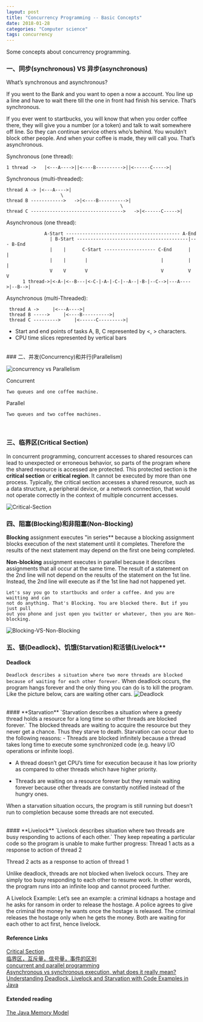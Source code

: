 ```yaml
---
layout: post
title: "Concurrency Programming -- Basic Concepts"
date: 2018-01-28
categories: "Computer science"
tags: concurrency
---
```


Some concepts about concurrency programming.

### 一、同步(synchronous) VS 异步(asynchronous)
What’s synchronous and asynchronous?

If you went to the Bank and you want to open a now a account.
You line up a line and have to wait there till the one in front had finish his service.
That’s synchronous.

If you ever went to startbucks, you will know that when you order coffee there, they will give you a number (or a token) and talk to wait somewhere off line. So they can continue service others who’s behind. You wouldn’t block other people. And when your coffee is made, they will call you.
That’s asynchronous.

Synchronous (one thread):  

    1 thread ->   |<---A---->||<----B---------->||<------C----->|

Synchronous (multi-threaded):

    thread A -> |<---A---->|   
                        \  
    thread B ------------>   ->|<----B---------->|   
                                              \   
    thread C ---------------------------------->   ->|<------C----->| 

Asynchronous (one thread):

                  A-Start ------------------------------------------ A-End   
                    | B-Start -----------------------------------------|--- B-End   
                    |    |      C-Start ------------------- C-End      |      |   
                    |    |       |                           |         |      |
                    V    V       V                           V         V      V  
          1 thread->|<-A-|<--B---|<-C-|-A-|-C-|--A--|-B-|--C-->|---A---->|--B-->| 

Asynchronous (multi-Threaded):
    
     thread A ->     |<---A---->|
     thread B ----->     |<----B---------->| 
     thread C --------->     |<------C--------->|
 
 * Start and end points of tasks A, B, C represented by <, > characters.
 * CPU time slices represented by vertical bars

<br>
### 二、并发(Concurrency)和并行(Parallelism)

![concurrency vs Parallelism]({{"/assets/images/Concurrency-vs-Parallelism.png"}})

Concurrent  

    Two queues and one coffee machine.

Parallel

    Two queues and two coffee machines.

   
<br>

### 三、临界区(Critical Section)

In concurrent programming, concurrent accesses to shared resources can lead to unexpected or erroneous behavior, so parts of the program where the shared resource is accessed are protected. This protected section is the **critical section** or **critical region**. It cannot be executed by more than one process. Typically, the critical section accesses a shared resource, such as a data structure, a peripheral device, or a network connection, that would not operate correctly in the context of multiple concurrent accesses.


![Critical-Section]({{"/assets/images/Critical-Section.jpg"}})

### 四、阻塞(Blocking)和非阻塞(Non-Blocking)

**Blocking** assignment executes "in series** because a blocking assignment blocks execution of the next statement until it completes. Therefore the results of the next statement may depend on the first one being completed.

**Non-blocking** assignment executes in parallel because it describes assignments that all occur at the same time. The result of a statement on the 2nd line will not depend on the results of the statement on the 1st line. Instead, the 2nd line will execute as if the 1st line had not happened yet.

    Let's say you go to startbucks and order a coffee. And you are waitting and can
    not do anything. That's Blocking. You are blocked there. But if you just pull 
    out you phone and just open you twitter or whatever, then you are Non-blocking.

![Blocking-VS-Non-Blocking]({{"/assets/images/Blocking-VS-Non-Blocking.png"}})

### 五、锁(Deadlock)、饥饿(Starvation)和活锁(Livelock**

#### **Deadlock**  
`Deadlock describes a situation where two more threads are blocked because of waiting for each other forever.` When deadlock occurs, the program hangs forever and the only thing you can do is to kill the program.  
Like the picture below, cars are waiting other cars.
![Deadlock]({{"/assets/images/deadlock.jpg"}})

<br>
#### **Starvation**
`Starvation describes a situation where a greedy thread holds a resource for a long time so other threads are blocked forever.` The blocked threads are waiting to acquire the resource but they never get a chance. Thus they starve to death.
Starvation can occur due to the following reasons:
- Threads are blocked infinitely because a thread takes long time to execute some synchronized code (e.g. heavy I/O operations or infinite loop).

- A thread doesn’t get CPU’s time for execution because it has low priority as compared to other threads which have higher priority.

- Threads are waiting on a resource forever but they remain waiting forever because other threads are constantly notified instead of the hungry ones.

When a starvation situation occurs, the program is still running but doesn’t run to completion because some threads are not executed.

<br>
#### **Livelock**
`Livelock describes situation where two threads are busy responding to actions of each other.` They keep repeating a particular code so the program is unable to make further progress:
Thread 1 acts as a response to action of thread 2

Thread 2 acts as a response to action of thread 1

Unlike deadlock, threads are not blocked when livelock occurs. They are simply too busy responding to each other to resume work. In other words, the program runs into an infinite loop and cannot proceed further.
 
A Livelock Example:
Let’s see an example: a criminal kidnaps a hostage and he asks for ransom in order to release the hostage. A police agrees to give the criminal the money he wants once the hostage is released. The criminal releases the hostage only when he gets the money. Both are waiting for each other to act first, hence livelock.

#### **Reference Links**  
[Critical Section](https://en.wikipedia.org/wiki/Critical_section)  
[临界区，互斥量，信号量，事件的区别](http://blog.csdn.net/bao_qibiao/article/details/4516196)  
[concurrent and parallel programming](https://joearms.github.io/published/2013-04-05-concurrent-and-parallel-programming.html)  
[Asynchronous vs synchronous execution, what does it really mean?](https://stackoverflow.com/questions/748175/asynchronous-vs-synchronous-execution-what-does-it-really-mean)  
[Understanding Deadlock, Livelock and Starvation with Code Examples in Java](http://www.codejava.net/java-core/concurrency/understanding-deadlock-livelock-and-starvation-with-code-examples-in-java)

#### **Extended reading**  
[The Java Memory Model](http://www.cs.umd.edu/~pugh/java/memoryModel/)
